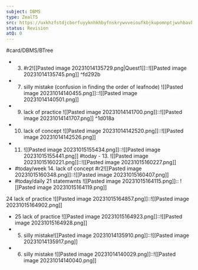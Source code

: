 ```yaml
---
subject: DBMS
type: ZealTS
src: https://uxkhzfstdjcborfuyyknhkhbyfnskrywvveioufkbjkupomnptjwvhbavkysuhi.vercel.app/solution.html?testId=631efedfa733d3d3b8fe44e3&test_id=24
status: Revision
atQ: 0
---
```

#card/DBMS/BTree

- 3. #r2![[Pasted image 20231014135729.png|Quest1]]::![[Pasted image 20231014135745.png]] <!--SR:!2024-01-30,59,310-->
 ^fd292b
- 7. silly  mistake (confusion in finding the order of leafnode) ![[Pasted image 20231014140455.png]]::![[Pasted image 20231014140501.png]] <!--SR:!2024-01-17,46,290-->
- 9. lack of practice ![[Pasted image 20231014141700.png]]::![[Pasted image 20231014141707.png]] ^1d018a <!--SR:!2024-03-22,105,290-->
- 10. lack of concept ![[Pasted image 20231014142520.png]]::![[Pasted image 20231014142526.png]] <!--SR:!2024-02-22,82,290-->
- 11. ![[Pasted image 20231015155434.png]]::![[Pasted image 20231015155441.png]] <!--SR:!2024-01-19,48,290-->
#today - 13. ![[Pasted image 20231015160221.png]]::![[Pasted image 20231015160227.png]] <!--SR:!2023-11-01,4,270-->
- #today/week 14. lack of concept #r2![[Pasted image 20231015160348.png]]::![[Pasted image 20231015160407.png]] <!--SR:!2023-12-29,38,298-->
- #today/daily 21 statemwnts ![[Pasted image 20231015164115.png]]:: ![[Pasted image 20231015164119.png]] <!--SR:!2023-12-28,20,285-->

24 lack of practice ![[Pasted image 20231015164857.png]]::![[Pasted image 20231015164902.png]] <!--SR:!2024-04-14,114,305-->
- 25 lack of practice ![[Pasted image 20231015164923.png]]::![[Pasted image 20231015164928.png]] <!--SR:!2023-12-24,42,290-->
- 5. silly mistake![[Pasted image 20231014135910.png]]::![[Pasted image 20231014135917.png]] <!--SR:!2024-01-26,55,310-->
- 6. silly mistake ![[Pasted image 20231014140029.png]]::![[Pasted image 20231014140040.png]] <!--SR:!2024-01-28,68,310-->

